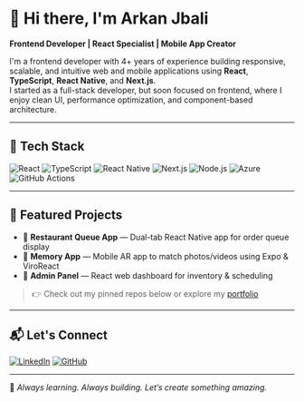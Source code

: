 # 👋 Hi there, I'm Arkan Jbali

**Frontend Developer | React Specialist | Mobile App Creator**

I'm a frontend developer with 4+ years of experience building responsive, scalable, and intuitive web and mobile applications using **React**, **TypeScript**, **React Native**, and **Next.js**.  
I started as a full-stack developer, but soon focused on frontend, where I enjoy clean UI, performance optimization, and component-based architecture.

---

## 🧠 Tech Stack

![React](https://img.shields.io/badge/-React-61DAFB?logo=react&logoColor=white&style=for-the-badge)
![TypeScript](https://img.shields.io/badge/-TypeScript-3178C6?logo=typescript&logoColor=white&style=for-the-badge)
![React Native](https://img.shields.io/badge/-React%20Native-61DAFB?logo=react&logoColor=white&style=for-the-badge)
![Next.js](https://img.shields.io/badge/-Next.js-000000?logo=next.js&logoColor=white&style=for-the-badge)
![Node.js](https://img.shields.io/badge/-Node.js-339933?logo=node.js&logoColor=white&style=for-the-badge)
![Azure](https://img.shields.io/badge/-Azure-0078D4?logo=microsoft-azure&logoColor=white&style=for-the-badge)
![GitHub Actions](https://img.shields.io/badge/-CI%2FCD-2088FF?logo=githubactions&logoColor=white&style=for-the-badge)

---

## 🚀 Featured Projects

- 🎉 **Restaurant Queue App** — Dual-tab React Native app for order queue display  
- 💍 **Memory App** — Mobile AR app to match photos/videos using Expo & ViroReact  
- 🍰 **Admin Panel** — React web dashboard for inventory & scheduling

> 👉 Check out my pinned repos below or explore my [portfolio](https://arkanjbali.herokuapp.com)

---

## 📬 Let's Connect

[![LinkedIn](https://img.shields.io/badge/-LinkedIn-0A66C2?logo=linkedin&logoColor=white&style=for-the-badge)](https://www.linkedin.com/in/arkan-jbali)
[![GitHub](https://img.shields.io/badge/-GitHub-181717?logo=github&logoColor=white&style=for-the-badge)](https://github.com/ArkanJbali)

---

🧠 *Always learning. Always building. Let’s create something amazing.*
